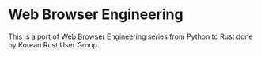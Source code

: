 # Web Browser Engineering

This is a port of [Web Browser Engineering](https://browser.engineering/) series from Python to Rust done by Korean Rust User Group.
